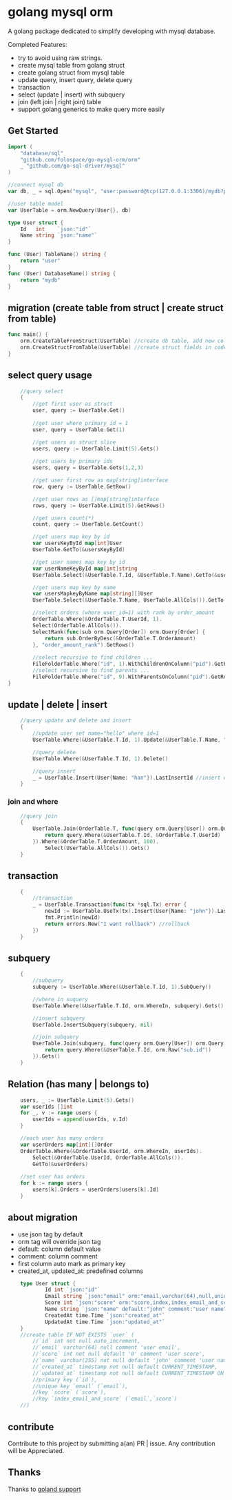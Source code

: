 # golang mysql orm
A golang package dedicated to simplify developing with mysql database. 

Completed Features:
- try to avoid using raw strings.
- create mysql table from golang struct
- create golang struct from mysql table
- update query, insert query, delete query
- transaction  
- select (update | insert) with subquery
- join (left join | right join) table
- support golang generics to make query more easily

## Get Started
```go
import (
    "database/sql"
    "github.com/folospace/go-mysql-orm/orm"
    _ "github.com/go-sql-driver/mysql"
)

//connect mysql db
var db, _ = sql.Open("mysql", "user:password@tcp(127.0.0.1:3306)/mydb?parseTime=true&charset=utf8mb4&loc=Asia%2FShanghai")

//user table model
var UserTable = orm.NewQuery(User{}, db)

type User struct {
    Id   int    `json:"id"`
    Name string `json:"name"`
}

func (User) TableName() string {
    return "user"
}
func (User) DatabaseName() string {
    return "mydb"
}
```

## migration (create table from struct  | create struct from table)
```go
func main() {
    orm.CreateTableFromStruct(UserTable) //create db table, add new columns if table already exist.
    orm.CreateStructFromTable(UserTable) //create struct fields in code
}        
```


## select query usage
```go
    //query select
    {
        //get first user as struct
        user, query := UserTable.Get()
        
        //get user where primary id = 1
        user, query = UserTable.Get(1)

        //get users as struct slice
        users, query := UserTable.Limit(5).Gets()
        
        //get users by primary ids
        users, query = UserTable.Gets(1,2,3)

        //get user first row as map[string]interface
        row, query := UserTable.GetRow()

        //get user rows as []map[string]interface
        rows, query := UserTable.Limit(5).GetRows()

        //get users count(*)
        count, query := UserTable.GetCount()

        //get users map key by id
        var usersKeyById map[int]User
        UserTable.GetTo(&usersKeyById)

        //get user names map key by id
        var userNameKeyById map[int]string
        UserTable.Select(&UserTable.T.Id, &UserTable.T.Name).GetTo(&userNameKeyById)

        //get users map key by name
        var usersMapkeyByName map[string][]User
        UserTable.Select(&UserTable.T.Name, UserTable.AllCols()).GetTo(&usersMapkeyByName)

        //select orders (where user_id=1) with rank by order_amount
        OrderTable.Where(&OrderTable.T.UserId, 1).
        Select(OrderTable.AllCols()).
        SelectRank(func(sub orm.Query[Order]) orm.Query[Order] {
            return sub.OrderByDesc(&OrderTable.T.OrderAmount)
        }, "order_amount_rank").GetRows()
        
        //select recursive to find children ...
        FileFolderTable.Where("id", 1).WithChildrenOnColumn("pid").GetRows()
        //select recursive to find parents ...
        FileFolderTable.Where("id", 9).WithParentsOnColumn("pid").GetRows()
}
```

## update | delete | insert
```go
    //query update and delete and insert
    {
        //update user set name="hello" where id=1
        UserTable.Where(&UserTable.T.Id, 1).Update(&UserTable.T.Name, "hello")

        //query delete
        UserTable.Where(&UserTable.T.Id, 1).Delete()

        //query insert
        _ = UserTable.Insert(User{Name: "han"}).LastInsertId //insert one row and get id
    }
```

### join and where 
```go
    //query join
    {
        UserTable.Join(OrderTable.T, func(query orm.Query[User]) orm.Query[User] {
            return query.Where(&UserTable.T.Id, &OrderTable.T.UserId)
        }).Where(&OrderTable.T.OrderAmount, 100).
            Select(UserTable.AllCols()).Gets()
    }
```


## transaction
```go
    {
        //transaction
        _ = UserTable.Transaction(func(tx *sql.Tx) error {
            newId := UserTable.UseTx(tx).Insert(User{Name: "john"}).LastInsertId //insert
            fmt.Println(newId)
            return errors.New("I want rollback") //rollback
        })
    }
```

## subquery
```go
    {
        //subquery
        subquery := UserTable.Where(&UserTable.T.Id, 1).SubQuery()

        //where in suquery
        UserTable.Where(&UserTable.T.Id, orm.WhereIn, subquery).Gets()

        //insert subquery
        UserTable.InsertSubquery(subquery, nil)

        //join subquery
        UserTable.Join(subquery, func(query orm.Query[User]) orm.Query[User] {
            return query.Where(&UserTable.T.Id, orm.Raw("sub.id"))
        }).Gets()
    }
```

## Relation (has many | belongs to)
```go
    users, _ := UserTable.Limit(5).Gets()
    var userIds []int
    for _, v := range users {
        userIds = append(userIds, v.Id)
    }

    //each user has many orders
    var userOrders map[int][]Order
    OrderTable.Where(&OrderTable.UserId, orm.WhereIn, userIds).
        Select(&OrderTable.UserId, OrderTable.AllCols()). 
        GetTo(&userOrders)
    
    //set user has orders
    for k := range users {
        users[k].Orders = userOrders[users[k].Id]
    }
```

## about migration 
- use json tag by default
- orm tag will override json tag
- default: column default value
- comment: column comment 
- first column auto mark as primary key
- created_at, updated_at: predefined columns
```go
    type User struct {
            Id int `json:"id"`
            Email string `json:"email" orm:"email,varchar(64),null,unique,index_email_and_score" comment:"user email"`
            Score int `json:"score" orm:"score,index,index_email_and_score" comment:"user score"`
            Name string `json:"name" default:"john" comment:"user name"`
            CreatedAt time.Time `json:"created_at"`
            UpdatedAt time.Time `json:"updated_at"`
    }
    //create table IF NOT EXISTS `user` (
        //`id` int not null auto_increment,
        //`email` varchar(64) null comment 'user email',
        //`score` int not null default '0' comment 'user score',
        //`name` varchar(255) not null default 'john' comment 'user name',
        //`created_at` timestamp not null default CURRENT_TIMESTAMP,
        //`updated_at` timestamp not null default CURRENT_TIMESTAMP ON UPDATE CURRENT_TIMESTAMP,
        //primary key (`id`),
        //unique key `email` (`email`),
        //key `score` (`score`),
        //key `index_email_and_score` (`email`,`score`)
    //) 
```
## contribute
Contribute to this project by submitting a(an) PR | issue. Any contribution will be Appreciated.


## Thanks
Thanks to [goland support](https://jb.gg/OpenSourceSupport)